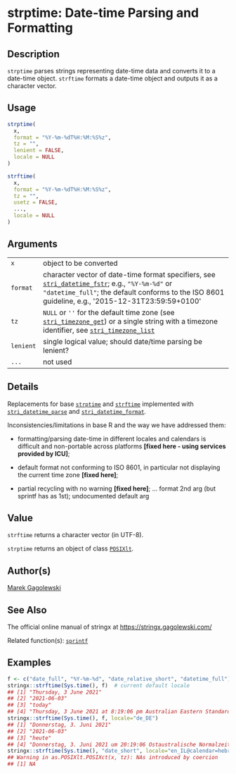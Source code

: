 # strptime: Date-time Parsing and Formatting

## Description

`strptime` parses strings representing date-time data and converts it to a date-time object. `strftime` formats a date-time object and outputs it as a character vector.

## Usage

```r
strptime(
  x,
  format = "%Y-%m-%dT%H:%M:%S%z",
  tz = "",
  lenient = FALSE,
  locale = NULL
)

strftime(
  x,
  format = "%Y-%m-%dT%H:%M:%S%z",
  tz = "",
  usetz = FALSE,
  ...,
  locale = NULL
)
```

## Arguments

|           |                                                                                                                                                                                                                                                                         |
|-----------|-------------------------------------------------------------------------------------------------------------------------------------------------------------------------------------------------------------------------------------------------------------------------|
| `x`       | object to be converted                                                                                                                                                                                                                                                  |
| `format`  | character vector of date-time format specifiers, see [`stri_datetime_fstr`](https://stringi.gagolewski.com/rapi/stri_datetime_fstr.html); e.g., `"%Y-%m-%d"` or `"datetime_full"`; the default conforms to the ISO 8601 guideline, e.g., \'2015-12-31T23:59:59+0100\'   |
| `tz`      | `NULL` or `''` for the default time zone (see [`stri_timezone_get`](https://stringi.gagolewski.com/rapi/stri_timezone_set.html)) or a single string with a timezone identifier, see [`stri_timezone_list`](https://stringi.gagolewski.com/rapi/stri_timezone_list.html) |
| `lenient` | single logical value; should date/time parsing be lenient?                                                                                                                                                                                                              |
| `...`     | not used                                                                                                                                                                                                                                                                |

## Details

Replacements for base [`strptime`](https://stat.ethz.ch/R-manual/R-devel/library/base/help/strptime.html) and [`strftime`](https://stat.ethz.ch/R-manual/R-devel/library/base/help/strftime.html) implemented with [`stri_datetime_parse`](https://stringi.gagolewski.com/rapi/stri_datetime_format.html) and [`stri_datetime_format`](https://stringi.gagolewski.com/rapi/stri_datetime_format.html).

Inconsistencies/limitations in base R and the way we have addressed them:

-   formatting/parsing date-time in different locales and calendars is difficult and non-portable across platforms **\[fixed here - using services provided by ICU\]**;

-   default format not conforming to ISO 8601, in particular not displaying the current time zone **\[fixed here\]**;

-   partial recycling with no warning **\[fixed here\]**; \... format 2nd arg (but sprintf has as 1st); undocumented default arg

## Value

`strftime` returns a character vector (in UTF-8).

`strptime` returns an object of class [`POSIXlt`](https://stat.ethz.ch/R-manual/R-devel/library/base/html/DateTimeClasses.html).

## Author(s)

[Marek Gagolewski](https://www.gagolewski.com/)

## See Also

The official online manual of <span class="pkg">stringx</span> at <https://stringx.gagolewski.com/>

Related function(s): [`sprintf`](sprintf.md)

## Examples




```r
f <- c("date_full", "%Y-%m-%d", "date_relative_short", "datetime_full")
stringx::strftime(Sys.time(), f)  # current default locale
## [1] "Thursday, 3 June 2021"                                               
## [2] "2021-06-03"                                                          
## [3] "today"                                                               
## [4] "Thursday, 3 June 2021 at 8:19:06 pm Australian Eastern Standard Time"
stringx::strftime(Sys.time(), f, locale="de_DE")
## [1] "Donnerstag, 3. Juni 2021"                                       
## [2] "2021-06-03"                                                     
## [3] "heute"                                                          
## [4] "Donnerstag, 3. Juni 2021 um 20:19:06 Ostaustralische Normalzeit"
stringx::strftime(Sys.time(), "date_short", locale="en_IL@calendar=hebrew")
## Warning in as.POSIXlt.POSIXct(x, tz): NAs introduced by coercion
## [1] NA
```
